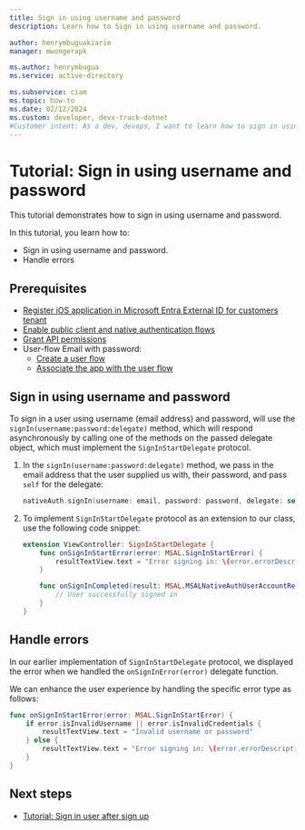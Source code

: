 ```yaml
---
title: Sign in using username and password
description: Learn how to Sign in using username and password.

author: henrymbuguakiarie
manager: mwongerapk

ms.author: henrymbugua
ms.service: active-directory

ms.subservice: ciam
ms.topic: how-to
ms.date: 02/12/2024
ms.custom: developer, devx-track-dotnet
#Customer intent: As a dev, devops, I want to learn how to sign in using username and password.
---
```


# Tutorial: Sign in using username and password

This tutorial demonstrates how to sign in using username and password.

In this tutorial, you learn how to:

- Sign in using username and password.
- Handle errors

## Prerequisites

- [Register iOS application in Microsoft Entra External ID for customers tenant](how-to-run-sample-ios-app.md#register-an-application)
- [Enable public client and native authentication flows](how-to-run-sample-ios-app.md#enable-public-client-and-native-authentication-flows)
- [Grant API permissions](how-to-run-sample-ios-app.md#grant-api-permissions)
- User-flow Email with password:
  - [Create a user flow](how-to-run-sample-ios-app.md#create-a-user-flow)
  - [Associate the app with the user flow](how-to-run-sample-ios-app.md#associate-the-application-with-the-user-flow)

## Sign in using username and password

To sign in a user using username (email address) and password, will use the `signIn(username:password:delegate)` method, which will respond asynchronously by calling one of the methods on the passed delegate object, which must implement the `SignInStartDelegate` protocol.

1. In the `signIn(username:password:delegate)` method, we pass in the email address that the user supplied us with, their password, and pass `self` for the delegate:

   ```swift
   nativeAuth.signIn(username: email, password: password, delegate: self)
   ```

1. To implement `SignInStartDelegate` protocol as an extension to our class, use the following code snippet:

   ```swift
   extension ViewController: SignInStartDelegate {
       func onSignInStartError(error: MSAL.SignInStartError) {
           resultTextView.text = "Error signing in: \(error.errorDescription ?? "no description")"
       }

       func onSignInCompleted(result: MSAL.MSALNativeAuthUserAccountResult) {
           // User successfully signed in
       }
   }
   ```

## Handle errors

In our earlier implementation of `SignInStartDelegate` protocol, we displayed the error when we handled the `onSignInError(error)` delegate function.

We can enhance the user experience by handling the specific error type as follows:

```swift
func onSignInStartError(error: MSAL.SignInStartError) {
    if error.isInvalidUsername || error.isInvalidCredentials {
        resultTextView.text = "Invalid username or password"
    } else {
        resultTextView.text = "Error signing in: \(error.errorDescription ?? "no description")"
    }
}
```

## Next steps

- [Tutorial: Sign in user after sign up](tutorial-native-authentication-ios-sign-in-user-after-sign-up.md)


